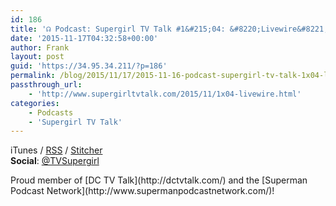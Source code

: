 ```yaml
---
id: 186
title: '☊ Podcast: Supergirl TV Talk #1&#215;04: &#8220;Livewire&#8221;'
date: '2015-11-17T04:32:58+00:00'
author: Frank
layout: post
guid: 'https://34.95.34.211/?p=186'
permalink: /blog/2015/11/17/2015-11-16-podcast-supergirl-tv-talk-1x04-livewire/
passthrough_url:
    - 'http://www.supergirltvtalk.com/2015/11/1x04-livewire.html'
categories:
    - Podcasts
    - 'Supergirl TV Talk'
---
```


<div class="
          image-block-outer-wrapper
          layout-caption-below
          design-layout-inline
          
          
          
        " data-test="image-block-inline-outer-wrapper"><figure class="
              sqs-block-image-figure
              intrinsic
            " style="max-width:250px;"><div class="image-block-wrapper" data-animation-override="" data-animation-role="image"><div class="sqs-image-shape-container-element
              
          
        
              has-aspect-ratio
            " style="
                position: relative;
                
                  padding-bottom:100%;
                
                overflow: hidden;
              "><noscript>![](https://images.squarespace-cdn.com/content/v1/5070e334e4b00907bc18faef/1447734540963-E6GHMP4IRR710AIOSA4H/image-asset.png)</noscript>![](https://images.squarespace-cdn.com/content/v1/5070e334e4b00907bc18faef/1447734540963-E6GHMP4IRR710AIOSA4H/image-asset.png)</div></div></figure></div>Live and wired from CatCo plaza, Frank and Tim are here to discuss “Livewire!” Supergirl faces off against a new villain while dealing with family drama. Plus, listener emails and Tim’s crackpot theory.

**Subscribe:** [iTunes](https://itunes.apple.com/us/podcast/supergirl-tv-talk/id961461785) / [RSS](http://feeds.feedburner.com/supergirltvtalk) / [Stitcher](http://www.stitcher.com/podcast/beer-with-geeks/supergirl-tv-talk?refid=stpr)  
**Social**: [@TVSupergirl](https://twitter.com/TVSupergirl)

<div class="sqs-audio-embed" data-author="Thought Bubble Audio" data-color-theme="dark" data-design-style="minimal" data-duration-in-ms="" data-mime-type="audio/mpeg" data-show-download="true" data-title="Supergirl TV Talk 1x04: "Livewire"" data-url="http://www.podtrac.com/pts/redirect.mp3/archive.org/download/STVT1x04/STVT1x04.mp3"></div>Proud member of [DC TV Talk](http://dctvtalk.com/) and the [Superman Podcast Network](http://www.supermanpodcastnetwork.com/)!